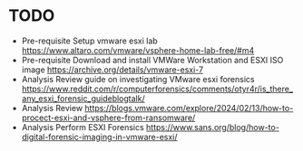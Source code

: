 # TODO

- Pre-requisite Setup vmware esxi lab https://www.altaro.com/vmware/vsphere-home-lab-free/#m4
- Pre-requisite Download and install VMWare Workstation and ESXI ISO image https://archive.org/details/vmware-esxi-7
- Analysis Review guide on investigating VMware esxi forensics https://www.reddit.com/r/computerforensics/comments/otyr4r/is_there_any_esxi_forensic_guideblogtalk/
- Analysis Review https://blogs.vmware.com/explore/2024/02/13/how-to-procect-esxi-and-vsphere-from-ransomware/
- Analysis Perform ESXI Forensics https://www.sans.org/blog/how-to-digital-forensic-imaging-in-vmware-esxi/
